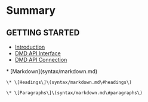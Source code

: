 # Summary

## GETTING STARTED

* [Introduction](README.md)
* [DMD API Interface](dmd-api-interface.md)
* [DMD API Connection](dmd-api-connection.md)

\* \[Markdown\]\(syntax/markdown.md\)

    \* \[Headings\]\(syntax/markdown.md\#headings\)

    \* \[Paragraphs\]\(syntax/markdown.md\#paragraphs\)





